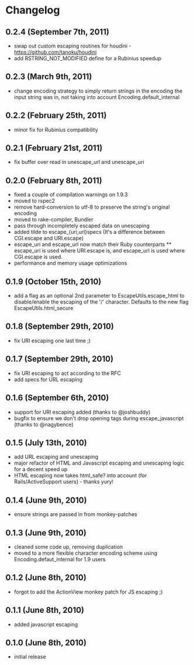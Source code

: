# Changelog

## 0.2.4 (September 7th, 2011)
* swap out custom escaping routines for houdini - https://github.com/tanoku/houdini
* add RSTRING_NOT_MODIFIED define for a Rubinius speedup

## 0.2.3 (March 9th, 2011)
* change encoding strategy to simply return strings in the encoding the input string was in, not taking into account Encoding.default_internal

## 0.2.2 (February 25th, 2011)
* minor fix for Rubinius compatibility

## 0.2.1 (February 21st, 2011)
* fix buffer over read in unescape_url and unescape_uri

## 0.2.0 (February 8th, 2011)
* fixed a couple of compilation warnings on 1.9.3
* moved to rspec2
* remove hard-conversion to utf-8 to preserve the string's original encoding
* moved to rake-compiler, Bundler
* pass through incompletely escaped data on unescaping
* added tilde to escape_{uri,url}specs (It's a difference between CGI.escape and URI.escape)
* escape_uri and escape_url now match their Ruby counterparts
** escape_uri is used where URI.escape is, and escape_url is used where CGI.escape is used.
* performance and memory usage optimizations

## 0.1.9 (October 15th, 2010)
* add a flag as an optional 2nd parameter to EscapeUtils.escape_html to disable/enable the escaping of the '/' character. Defaults to the new flag EscapeUtils.html_secure

## 0.1.8 (September 29th, 2010)
* fix URI escaping one last time ;)

## 0.1.7 (September 29th, 2010)
* fix URI escaping to act according to the RFC
* add specs for URL escaping

## 0.1.6 (September 6th, 2010)
* support for URI escaping added (thanks to @joshbuddy)
* bugfix to ensure we don't drop opening tags during escape_javascript (thanks to @nagybence)

## 0.1.5 (July 13th, 2010)
* add URL escaping and unescaping
* major refactor of HTML and Javascript escaping and unescaping logic for a decent speed up
* HTML escaping now takes html_safe? into account (for Rails/ActiveSupport users) - thanks yury!

## 0.1.4 (June 9th, 2010)
* ensure strings are passed in from monkey-patches

## 0.1.3 (June 9th, 2010)
* cleaned some code up, removing duplication
* moved to a more flexible character encoding scheme using Encoding.defaut_internal for 1.9 users

## 0.1.2 (June 8th, 2010)
* forgot to add the ActionView monkey patch for JS escaping ;)

## 0.1.1 (June 8th, 2010)
* added javascript escaping

## 0.1.0 (June 8th, 2010)
* initial release